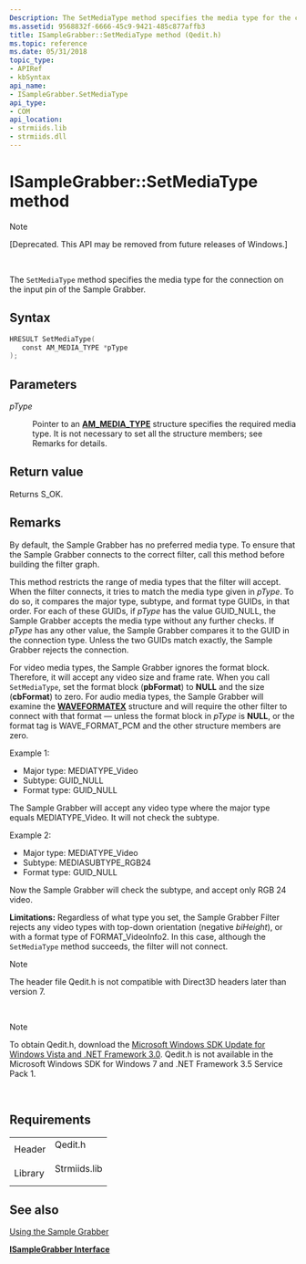 ```yaml
---
Description: The SetMediaType method specifies the media type for the connection on the input pin of the Sample Grabber.
ms.assetid: 9568832f-6666-45c9-9421-485c877affb3
title: ISampleGrabber::SetMediaType method (Qedit.h)
ms.topic: reference
ms.date: 05/31/2018
topic_type:
- APIRef
- kbSyntax
api_name:
- ISampleGrabber.SetMediaType
api_type:
- COM
api_location:
- strmiids.lib
- strmiids.dll
---
```


# ISampleGrabber::SetMediaType method

> [!Note]  
> \[Deprecated. This API may be removed from future releases of Windows.\]

 

The `SetMediaType` method specifies the media type for the connection on the input pin of the Sample Grabber.

## Syntax


```C++
HRESULT SetMediaType(
   const AM_MEDIA_TYPE *pType
);
```



## Parameters

<dl> <dt>

*pType* 
</dt> <dd>

Pointer to an [**AM\_MEDIA\_TYPE**](/previous-versions/windows/desktop/api/strmif/ns-strmif-am_media_type) structure specifies the required media type. It is not necessary to set all the structure members; see Remarks for details.

</dd> </dl>

## Return value

Returns S\_OK.

## Remarks

By default, the Sample Grabber has no preferred media type. To ensure that the Sample Grabber connects to the correct filter, call this method before building the filter graph.

This method restricts the range of media types that the filter will accept. When the filter connects, it tries to match the media type given in *pType*. To do so, it compares the major type, subtype, and format type GUIDs, in that order. For each of these GUIDs, if *pType* has the value GUID\_NULL, the Sample Grabber accepts the media type without any further checks. If *pType* has any other value, the Sample Grabber compares it to the GUID in the connection type. Unless the two GUIDs match exactly, the Sample Grabber rejects the connection.

For video media types, the Sample Grabber ignores the format block. Therefore, it will accept any video size and frame rate. When you call `SetMediaType`, set the format block (**pbFormat**) to **NULL** and the size (**cbFormat**) to zero. For audio media types, the Sample Grabber will examine the [**WAVEFORMATEX**](https://msdn.microsoft.com/library/Dd390970(v=VS.85).aspx) structure and will require the other filter to connect with that format — unless the format block in *pType* is **NULL**, or the format tag is WAVE\_FORMAT\_PCM and the other structure members are zero.

Example 1:

-   Major type: MEDIATYPE\_Video
-   Subtype: GUID\_NULL
-   Format type: GUID\_NULL

The Sample Grabber will accept any video type where the major type equals MEDIATYPE\_Video. It will not check the subtype.

Example 2:

-   Major type: MEDIATYPE\_Video
-   Subtype: MEDIASUBTYPE\_RGB24
-   Format type: GUID\_NULL

Now the Sample Grabber will check the subtype, and accept only RGB 24 video.

**Limitations:** Regardless of what type you set, the Sample Grabber Filter rejects any video types with top-down orientation (negative *biHeight*), or with a format type of FORMAT\_VideoInfo2. In this case, although the `SetMediaType` method succeeds, the filter will not connect.

> [!Note]  
> The header file Qedit.h is not compatible with Direct3D headers later than version 7.

 

> [!Note]  
> To obtain Qedit.h, download the [Microsoft Windows SDK Update for Windows Vista and .NET Framework 3.0](https://go.microsoft.com/fwlink/p/?linkid=129787). Qedit.h is not available in the Microsoft Windows SDK for Windows 7 and .NET Framework 3.5 Service Pack 1.

 

## Requirements



|                    |                                                                                         |
|--------------------|-----------------------------------------------------------------------------------------|
| Header<br/>  | <dl> <dt>Qedit.h</dt> </dl>      |
| Library<br/> | <dl> <dt>Strmiids.lib</dt> </dl> |



## See also

<dl> <dt>

[Using the Sample Grabber](using-the-sample-grabber.md)
</dt> <dt>

[**ISampleGrabber Interface**](isamplegrabber.md)
</dt> </dl>

 

 




